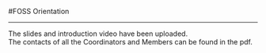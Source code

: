 #FOSS Orientation
<hr>
The slides and introduction video have been uploaded.<br>
The contacts of all the Coordinators and Members can be found in the pdf.
